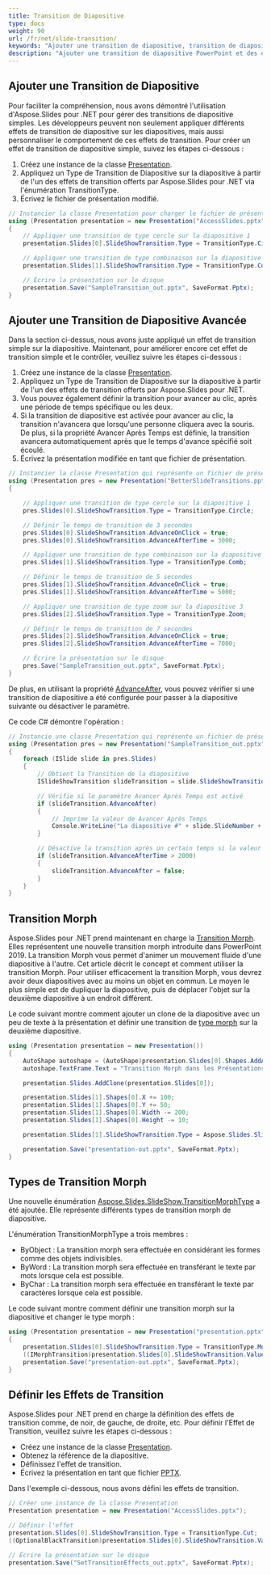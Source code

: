 ```yaml
---
title: Transition de Diapositive
type: docs
weight: 90
url: /fr/net/slide-transition/
keywords: "Ajouter une transition de diapositive, transition de diapositive PowerPoint, transition morph, transition de diapositive avancée, effets de transition, C#, Csharp, .NET, Aspose.Slides"
description: "Ajouter une transition de diapositive PowerPoint et des effets de transition en C# ou .NET"
---
```


## **Ajouter une Transition de Diapositive**
Pour faciliter la compréhension, nous avons démontré l'utilisation d'Aspose.Slides pour .NET pour gérer des transitions de diapositive simples. Les développeurs peuvent non seulement appliquer différents effets de transition de diapositive sur les diapositives, mais aussi personnaliser le comportement de ces effets de transition. Pour créer un effet de transition de diapositive simple, suivez les étapes ci-dessous :

1. Créez une instance de la classe [Presentation](https://reference.aspose.com/slides/net/aspose.slides/presentation).
1. Appliquez un Type de Transition de Diapositive sur la diapositive à partir de l'un des effets de transition offerts par Aspose.Slides pour .NET via l'énumération TransitionType.
1. Écrivez le fichier de présentation modifié.

```c#
// Instancier la classe Presentation pour charger le fichier de présentation source
using (Presentation presentation = new Presentation("AccessSlides.pptx"))
{
    // Appliquer une transition de type cercle sur la diapositive 1
    presentation.Slides[0].SlideShowTransition.Type = TransitionType.Circle;

    // Appliquer une transition de type combinaison sur la diapositive 2
    presentation.Slides[1].SlideShowTransition.Type = TransitionType.Comb;

    // Écrire la présentation sur le disque
    presentation.Save("SampleTransition_out.pptx", SaveFormat.Pptx);
}
```

## **Ajouter une Transition de Diapositive Avancée**
Dans la section ci-dessus, nous avons juste appliqué un effet de transition simple sur la diapositive. Maintenant, pour améliorer encore cet effet de transition simple et le contrôler, veuillez suivre les étapes ci-dessous :

1. Créez une instance de la classe [Presentation](https://reference.aspose.com/slides/net/aspose.slides/presentation).
1. Appliquez un Type de Transition de Diapositive sur la diapositive à partir de l'un des effets de transition offerts par Aspose.Slides pour .NET.
1. Vous pouvez également définir la transition pour avancer au clic, après une période de temps spécifique ou les deux.
1. Si la transition de diapositive est activée pour avancer au clic, la transition n'avancera que lorsqu'une personne cliquera avec la souris. De plus, si la propriété Avancer Après Temps est définie, la transition avancera automatiquement après que le temps d'avance spécifié soit écoulé.
1. Écrivez la présentation modifiée en tant que fichier de présentation.

```c#
// Instancier la classe Presentation qui représente un fichier de présentation
using (Presentation pres = new Presentation("BetterSlideTransitions.pptx"))
{

    // Appliquer une transition de type cercle sur la diapositive 1
    pres.Slides[0].SlideShowTransition.Type = TransitionType.Circle;

    // Définir le temps de transition de 3 secondes
    pres.Slides[0].SlideShowTransition.AdvanceOnClick = true;
    pres.Slides[0].SlideShowTransition.AdvanceAfterTime = 3000;

    // Appliquer une transition de type combinaison sur la diapositive 2
    pres.Slides[1].SlideShowTransition.Type = TransitionType.Comb;

    // Définir le temps de transition de 5 secondes
    pres.Slides[1].SlideShowTransition.AdvanceOnClick = true;
    pres.Slides[1].SlideShowTransition.AdvanceAfterTime = 5000;

    // Appliquer une transition de type zoom sur la diapositive 3
    pres.Slides[2].SlideShowTransition.Type = TransitionType.Zoom;

    // Définir le temps de transition de 7 secondes
    pres.Slides[2].SlideShowTransition.AdvanceOnClick = true;
    pres.Slides[2].SlideShowTransition.AdvanceAfterTime = 7000;

    // Écrire la présentation sur le disque
    pres.Save("SampleTransition_out.pptx", SaveFormat.Pptx);
}
```

De plus, en utilisant la propriété [AdvanceAfter](https://reference.aspose.com/slides/net/aspose.slides/islideshowtransition/advanceafter/), vous pouvez vérifier si une transition de diapositive a été configurée pour passer à la diapositive suivante ou désactiver le paramètre.

Ce code C# démontre l'opération :

```c#
// Instancie une classe Presentation qui représente un fichier de présentation
using (Presentation pres = new Presentation("SampleTransition_out.pptx"))
{
    foreach (ISlide slide in pres.Slides)
    {
        // Obtient la Transition de la diapositive
        ISlideShowTransition slideTransition = slide.SlideShowTransition;

        // Vérifie si le paramètre Avancer Après Temps est activé
        if (slideTransition.AdvanceAfter)
        {
            // Imprime la valeur de Avancer Après Temps
            Console.WriteLine("La diapositive #" + slide.SlideNumber + " AdvancedAfterTime: " + slideTransition.AdvanceAfterTime);
        }

        // Désactive la transition après un certain temps si la valeur AdvancedAfterTime est supérieure à 2 secondes
        if (slideTransition.AdvanceAfterTime > 2000)
        {
            slideTransition.AdvanceAfter = false;
        }
    }
}
```

## **Transition Morph**
Aspose.Slides pour .NET prend maintenant en charge la [Transition Morph](https://reference.aspose.com/slides/net/aspose.slides.slideshow/imorphtransition). Elles représentent une nouvelle transition morph introduite dans PowerPoint 2019. La transition Morph vous permet d'animer un mouvement fluide d'une diapositive à l'autre. Cet article décrit le concept et comment utiliser la transition Morph. Pour utiliser efficacement la transition Morph, vous devrez avoir deux diapositives avec au moins un objet en commun. Le moyen le plus simple est de dupliquer la diapositive, puis de déplacer l'objet sur la deuxième diapositive à un endroit différent.

Le code suivant montre comment ajouter un clone de la diapositive avec un peu de texte à la présentation et définir une transition de [type morph](https://reference.aspose.com/slides/net/aspose.slides.slideshow/imorphtransition/properties/morphtype) sur la deuxième diapositive.

```c#
using (Presentation presentation = new Presentation())
{
    AutoShape autoshape = (AutoShape)presentation.Slides[0].Shapes.AddAutoShape(ShapeType.Rectangle, 100, 100, 400, 100);
    autoshape.TextFrame.Text = "Transition Morph dans les Présentations PowerPoint";

    presentation.Slides.AddClone(presentation.Slides[0]);

    presentation.Slides[1].Shapes[0].X += 100;
    presentation.Slides[1].Shapes[0].Y += 50;
    presentation.Slides[1].Shapes[0].Width -= 200;
    presentation.Slides[1].Shapes[0].Height -= 10;

    presentation.Slides[1].SlideShowTransition.Type = Aspose.Slides.SlideShow.TransitionType.Morph;

    presentation.Save("presentation-out.pptx", SaveFormat.Pptx);
}
```

## **Types de Transition Morph**
Une nouvelle énumération [Aspose.Slides.SlideShow.TransitionMorphType](https://reference.aspose.com/slides/net/aspose.slides.slideshow/transitionmorphtype) a été ajoutée. Elle représente différents types de transition morph de diapositive.

L'énumération TransitionMorphType a trois membres :

- ByObject : La transition morph sera effectuée en considérant les formes comme des objets indivisibles.
- ByWord : La transition morph sera effectuée en transférant le texte par mots lorsque cela est possible.
- ByChar : La transition morph sera effectuée en transférant le texte par caractères lorsque cela est possible.

Le code suivant montre comment définir une transition morph sur la diapositive et changer le type morph :

```c#
using (Presentation presentation = new Presentation("presentation.pptx"))
{
    presentation.Slides[0].SlideShowTransition.Type = TransitionType.Morph;
    ((IMorphTransition)presentation.Slides[0].SlideShowTransition.Value).MorphType = TransitionMorphType.ByWord;
    presentation.Save("presentation-out.pptx", SaveFormat.Pptx);
}
```

## **Définir les Effets de Transition**
Aspose.Slides pour .NET prend en charge la définition des effets de transition comme, de noir, de gauche, de droite, etc. Pour définir l'Effet de Transition, veuillez suivre les étapes ci-dessous :

- Créez une instance de la classe [Presentation](https://reference.aspose.com/slides/net/aspose.slides/presentation).
- Obtenez la référence de la diapositive.
- Définissez l'effet de transition.
- Écrivez la présentation en tant que fichier [PPTX](https://docs.fileformat.com/presentation/pptx/).

Dans l'exemple ci-dessous, nous avons défini les effets de transition.

```c#
// Créer une instance de la classe Presentation
Presentation presentation = new Presentation("AccessSlides.pptx");

// Définir l'effet
presentation.Slides[0].SlideShowTransition.Type = TransitionType.Cut;
((OptionalBlackTransition)presentation.Slides[0].SlideShowTransition.Value).FromBlack = true;

// Écrire la présentation sur le disque
presentation.Save("SetTransitionEffects_out.pptx", SaveFormat.Pptx);
```